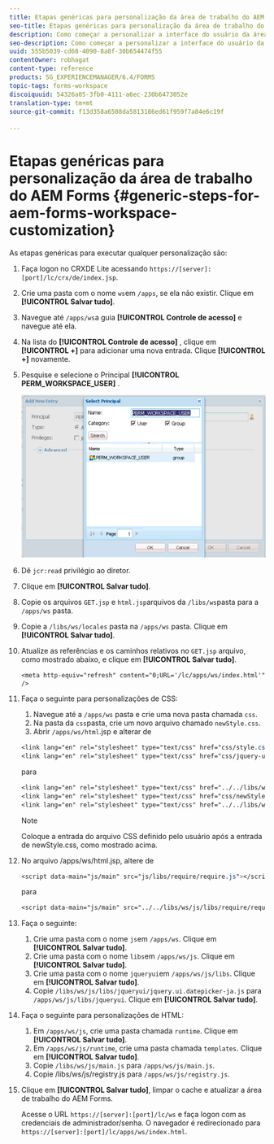 ```yaml
---
title: Etapas genéricas para personalização da área de trabalho do AEM Forms
seo-title: Etapas genéricas para personalização da área de trabalho do AEM Forms
description: Como começar a personalizar a interface do usuário da área de trabalho do AEM Forms.
seo-description: Como começar a personalizar a interface do usuário da área de trabalho do AEM Forms.
uuid: 555b5039-cd68-4090-8a8f-30b654474f55
contentOwner: robhagat
content-type: reference
products: SG_EXPERIENCEMANAGER/6.4/FORMS
topic-tags: forms-workspace
discoiquuid: 54326a05-3fb0-4111-a6ec-230b6473052e
translation-type: tm+mt
source-git-commit: f13d358a6508da5813186ed61f959f7a84e6c19f

---
```



# Etapas genéricas para personalização da área de trabalho do AEM Forms {#generic-steps-for-aem-forms-workspace-customization}

As etapas genéricas para executar qualquer personalização são:

1. Faça logon no CRXDE Lite acessando `https://[server]:[port]/lc/crx/de/index.jsp`.
1. Crie uma pasta com o nome `ws`em `/apps`, se ela não existir. Clique em **[!UICONTROL Salvar tudo]**.
1. Navegue até `/apps/ws`a guia **[!UICONTROL Controle de acesso]** e navegue até ela.
1. Na lista do **[!UICONTROL Controle de acesso]** , clique em **[!UICONTROL +]** para adicionar uma nova entrada. Clique **[!UICONTROL +]** novamente.
1. Pesquise e selecione o Principal **[!UICONTROL PERM_WORKSPACE_USER]** .

   ![Selecione o principal PERM_WORKSPACE_USER como parte das etapas genéricas para personalizar a área de trabalho HTML](assets/perm_workspace_user.png)

1. Dê `jcr:read` privilégio ao diretor.
1. Clique em **[!UICONTROL Salvar tudo]**.
1. Copie os arquivos `GET.jsp` e `html.jsp`arquivos da `/libs/ws`pasta para a `/apps/ws` pasta.
1. Copie a `/libs/ws/locales` pasta na `/apps/ws` pasta. Clique em **[!UICONTROL Salvar tudo]**.
1. Atualize as referências e os caminhos relativos no `GET.jsp` arquivo, como mostrado abaixo, e clique em **[!UICONTROL Salvar tudo]**.

   ```
   <meta http-equiv="refresh" content="0;URL='/lc/apps/ws/index.html'" />
   ```

1. Faça o seguinte para personalizações de CSS:

   1. Navegue até a `/apps/ws` pasta e crie uma nova pasta chamada `css`.
   1. Na pasta da `css`pasta, crie um novo arquivo chamado `newStyle.css`.
   1. Abrir `/apps/ws/html`.jsp e alterar de

   ```css
   <link lang="en" rel="stylesheet" type="text/css" href="css/style.css" />
   <link lang="en" rel="stylesheet" type="text/css" href="css/jquery-ui.css"/>
   ```

   para

   ```css
   <link lang="en" rel="stylesheet" type="text/css" href="../../libs/ws/css/style.css" />
   <link lang="en" rel="stylesheet" type="text/css" href="css/newStyle.css" />
   <link lang="en" rel="stylesheet" type="text/css" href="../../libs/ws/css/jquery-ui.css"/>
   ```

   >[!NOTE]
   >
   >Coloque a entrada do arquivo CSS definido pelo usuário após a entrada de newStyle.css, como mostrado acima.

1. No arquivo /apps/ws/html.jsp, altere de

   ```css
   <script data-main="js/main" src="js/libs/require/require.js"></script>
   ```

   para

   ```css
   <script data-main="js/main" src="../../libs/ws/js/libs/require/require.js"></script>
   ```

1. Faça o seguinte:

   1. Crie uma pasta com o nome `js`em `/apps/ws`. Clique em **[!UICONTROL Salvar tudo]**.
   1. Crie uma pasta com o nome `libs`em `/apps/ws/js`. Clique em **[!UICONTROL Salvar tudo]**.
   1. Crie uma pasta com o nome `jqueryui`em `/apps/ws/js/libs`. Clique em **[!UICONTROL Salvar tudo]**.
   1. Copie `/libs/ws/js/libs/jqueryui/jquery.ui.datepicker-ja.js` para `/apps/ws/js/libs/jqueryui`. Clique em **[!UICONTROL Salvar tudo]**.

1. Faça o seguinte para personalizações de HTML:

   1. Em `/apps/ws/js`, crie uma pasta chamada `runtime`. Clique em **[!UICONTROL Salvar tudo]**.
   1. Em `/apps/ws/js/runtime`, crie uma pasta chamada `templates`. Clique em **[!UICONTROL Salvar tudo]**.
   1. Copie `/libs/ws/js/main.js` para `/apps/ws/js/main.js`.
   1. Copie /libs/ws/js/registry.js para `/apps/ws/js/registry.js`.

1. Clique em **[!UICONTROL Salvar tudo]**, limpar o cache e atualizar a área de trabalho do AEM Forms.

   Acesse o URL `https://[server]:[port]/lc/ws` e faça logon com as credenciais de administrador/senha. O navegador é redirecionado para `https://[server]:[port]/lc/apps/ws/index.html`.

